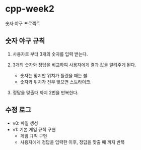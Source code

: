 # cpp-week2
숫자 야구 프로젝트

## 숫자 야구 규칙
1. 사용자로 부터 3개의 숫자를 입력 받는다. 

2. 3개의 숫자와 정답을 비교하여 사용자에게 결과 값을 알려주게 된다. 
    * 숫자는 맞지만 위치가 틀렸을 때는 볼.
    * 숫자와 위치가 전부 맞으면 스트라이크.
3. 정답을 맞출때 까지 2번을 반복한다. 

## 수정 로그

* v0: 파일 생성 
* v1: 기본 게임 규칙 구현
    * 게임 규칙 구현
    * 사용자에게 정답을 입력한 이후, 정답을 맞출 때 까지 반복

